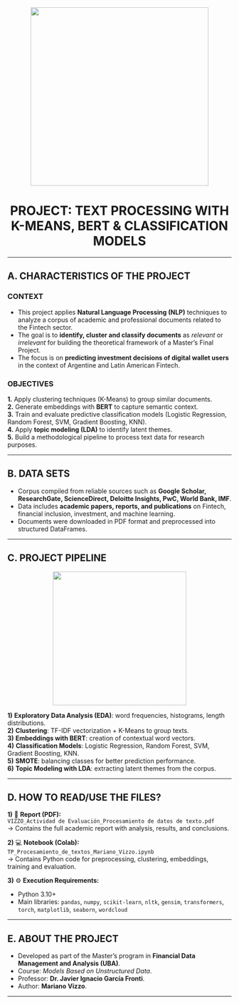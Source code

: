 <div id="header" align="center">
    <img src="https://media.giphy.com/media/v1.Y2lkPTc5MGI3NjExN3V1Z3RpbDM2OXBubTg4aTJkNWdtMnBqbXFqamI5YWJteW16Nms2NyZlcD12MV9pbnRlcm5hbF9naWZfYnlfaWQmY3Q9Zw/l2SpXaJA67JaSqSxq/giphy.gif" width="400" />
    <h1 align="center"> PROJECT: TEXT PROCESSING WITH K-MEANS, BERT & CLASSIFICATION MODELS </h1>
</div>

---

## A. CHARACTERISTICS OF THE PROJECT

### CONTEXT
- This project applies **Natural Language Processing (NLP)** techniques to analyze a corpus of academic and professional documents related to the Fintech sector.  
- The goal is to **identify, cluster and classify documents** as *relevant* or *irrelevant* for building the theoretical framework of a Master’s Final Project.  
- The focus is on **predicting investment decisions of digital wallet users** in the context of Argentine and Latin American Fintech.

### OBJECTIVES
**1.** Apply clustering techniques (K-Means) to group similar documents.  
**2.** Generate embeddings with **BERT** to capture semantic context.  
**3.** Train and evaluate predictive classification models (Logistic Regression, Random Forest, SVM, Gradient Boosting, KNN).  
**4.** Apply **topic modeling (LDA)** to identify latent themes.  
**5.** Build a methodological pipeline to process text data for research purposes.

---

## B. DATA SETS
- Corpus compiled from reliable sources such as **Google Scholar, ResearchGate, ScienceDirect, Deloitte Insights, PwC, World Bank, IMF**.  
- Data includes **academic papers, reports, and publications** on Fintech, financial inclusion, investment, and machine learning.  
- Documents were downloaded in PDF format and preprocessed into structured DataFrames.

---

## C. PROJECT PIPELINE

<div id="header" align="center">
    <img src="https://media.giphy.com/media/v1.Y2lkPTc5MGI3NjExem4zamFrZXEydjB5Znk1aXZmOHN2YzRkOXJ1aW84M2d2aTVkMWVoZCZlcD12MV9pbnRlcm5hbF9naWZfYnlfaWQmY3Q9Zw/coxQHKASG60HrHtvkt/giphy.gif" width="300" />  
</div>

**1)** **Exploratory Data Analysis (EDA)**: word frequencies, histograms, length distributions.  
**2)** **Clustering**: TF-IDF vectorization + K-Means to group texts.  
**3)** **Embeddings with BERT**: creation of contextual word vectors.  
**4)** **Classification Models**: Logistic Regression, Random Forest, SVM, Gradient Boosting, KNN.  
**5)** **SMOTE**: balancing classes for better prediction performance.  
**6)** **Topic Modeling with LDA**: extracting latent themes from the corpus.  

---

## D. HOW TO READ/USE THE FILES?

**1)** 📄 **Report (PDF):**  
   `VIZZO_Actividad de Evaluación_Procesamiento de datos de texto.pdf`  
   → Contains the full academic report with analysis, results, and conclusions.

**2)** 💻 **Notebook (Colab):**  
   `TP_Procesamiento_de_textos_Mariano_Vizzo.ipynb`  
   → Contains Python code for preprocessing, clustering, embeddings, training and evaluation.

**3)** ⚙️ **Execution Requirements:**  
   - Python 3.10+  
   - Main libraries: `pandas`, `numpy`, `scikit-learn`, `nltk`, `gensim`, `transformers`, `torch`, `matplotlib`, `seaborn`, `wordcloud`

---

## E. ABOUT THE PROJECT
- Developed as part of the Master’s program in **Financial Data Management and Analysis (UBA)**.  
- Course: *Models Based on Unstructured Data*.  
- Professor: **Dr. Javier Ignacio García Fronti**.  
- Author: **Mariano Vizzo**.  

---
